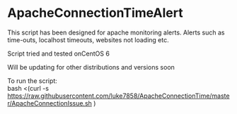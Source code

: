# ApacheConnectionTimeAlert
This script has been designed for apache monitoring alerts. Alerts such as time-outs, localhost timeouts, websites not loading etc.
  
  
Script tried and tested onCentOS 6  

Will be updating for other distributions and versions soon  

To run the script:  
bash <(curl -s https://raw.githubusercontent.com/luke7858/ApacheConnectionTime/master/ApacheConnectionIssue.sh )
